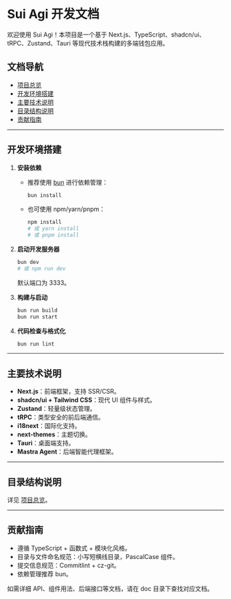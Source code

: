 # Sui Agi 开发文档

欢迎使用 Sui Agi！本项目是一个基于 Next.js、TypeScript、shadcn/ui、tRPC、Zustand、Tauri 等现代技术栈构建的多端钱包应用。

## 文档导航
- [项目总览](./PROJECT_SUMMARY.md)
- [开发环境搭建](#开发环境搭建)
- [主要技术说明](#主要技术说明)
- [目录结构说明](#目录结构说明)
- [贡献指南](#贡献指南)

---

## 开发环境搭建

1. **安装依赖**
   - 推荐使用 [bun](https://bun.sh/) 进行依赖管理：
     ```bash
     bun install
     ```
   - 也可使用 npm/yarn/pnpm：
     ```bash
     npm install
     # 或 yarn install
     # 或 pnpm install
     ```
2. **启动开发服务器**
   ```bash
   bun dev
   # 或 npm run dev
   ```
   默认端口为 3333。

3. **构建与启动**
   ```bash
   bun run build
   bun run start
   ```

4. **代码检查与格式化**
   ```bash
   bun run lint
   ```

---

## 主要技术说明

- **Next.js**：前端框架，支持 SSR/CSR。
- **shadcn/ui + Tailwind CSS**：现代 UI 组件与样式。
- **Zustand**：轻量级状态管理。
- **tRPC**：类型安全的前后端通信。
- **i18next**：国际化支持。
- **next-themes**：主题切换。
- **Tauri**：桌面端支持。
- **Mastra Agent**：后端智能代理框架。

---

## 目录结构说明

详见 [项目总览](./PROJECT_SUMMARY.md)。

---

## 贡献指南

- 遵循 TypeScript + 函数式 + 模块化风格。
- 目录与文件命名规范：小写短横线目录，PascalCase 组件。
- 提交信息规范：Commitlint + cz-git。
- 依赖管理推荐 bun。

如需详细 API、组件用法、后端接口等文档，请在 doc 目录下查找对应文档。
